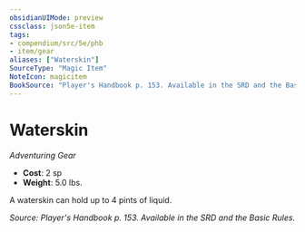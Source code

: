 ```yaml
---
obsidianUIMode: preview
cssclass: json5e-item
tags:
- compendium/src/5e/phb
- item/gear
aliases: ["Waterskin"]
SourceType: "Magic Item"
NoteIcon: magicitem
BookSource: "Player's Handbook p. 153. Available in the SRD and the Basic Rules."
---
```

# Waterskin
*Adventuring Gear*  

- **Cost**: 2 sp
- **Weight**: 5.0 lbs.

A waterskin can hold up to 4 pints of liquid.

*Source: Player's Handbook p. 153. Available in the SRD and the Basic Rules.*